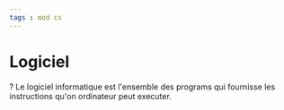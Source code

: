```yaml
---
tags : mod cs
---
```


# Logiciel
?
Le logiciel informatique est l'ensemble des programs qui fournisse les instructions qu'on ordinateur peut executer.
<!--SR:!2022-12-05,13,190-->